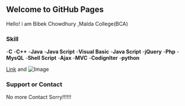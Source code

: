 ## Welcome to GitHub Pages

Hello! i am Bibek Chowdhury
,Malda College(BCA)

### Skill

-**C**
-**C++**
-**Java**
-**Java Script**
-**Visual Basic**
-**Java Script**
-**jQuery**
-**Php**
-**MysQL**
-**Shell Script**
-**Ajax**
-**MVC**
-**CodignIter**
-**python**





[Link](url:index.php) and ![Image](src)

### Support or Contact
No more Contact Sorry!!!!!!
